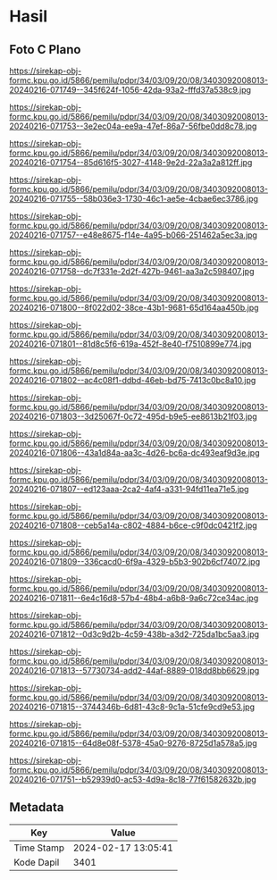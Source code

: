 # Hasil

## Foto C Plano

https://sirekap-obj-formc.kpu.go.id/5866/pemilu/pdpr/34/03/09/20/08/3403092008013-20240216-071749--345f624f-1056-42da-93a2-fffd37a538c9.jpg

https://sirekap-obj-formc.kpu.go.id/5866/pemilu/pdpr/34/03/09/20/08/3403092008013-20240216-071753--3e2ec04a-ee9a-47ef-86a7-56fbe0dd8c78.jpg

https://sirekap-obj-formc.kpu.go.id/5866/pemilu/pdpr/34/03/09/20/08/3403092008013-20240216-071754--85d616f5-3027-4148-9e2d-22a3a2a812ff.jpg

https://sirekap-obj-formc.kpu.go.id/5866/pemilu/pdpr/34/03/09/20/08/3403092008013-20240216-071755--58b036e3-1730-46c1-ae5e-4cbae6ec3786.jpg

https://sirekap-obj-formc.kpu.go.id/5866/pemilu/pdpr/34/03/09/20/08/3403092008013-20240216-071757--e48e8675-f14e-4a95-b066-251462a5ec3a.jpg

https://sirekap-obj-formc.kpu.go.id/5866/pemilu/pdpr/34/03/09/20/08/3403092008013-20240216-071758--dc7f331e-2d2f-427b-9461-aa3a2c598407.jpg

https://sirekap-obj-formc.kpu.go.id/5866/pemilu/pdpr/34/03/09/20/08/3403092008013-20240216-071800--8f022d02-38ce-43b1-9681-65d164aa450b.jpg

https://sirekap-obj-formc.kpu.go.id/5866/pemilu/pdpr/34/03/09/20/08/3403092008013-20240216-071801--81d8c5f6-619a-452f-8e40-f7510899e774.jpg

https://sirekap-obj-formc.kpu.go.id/5866/pemilu/pdpr/34/03/09/20/08/3403092008013-20240216-071802--ac4c08f1-ddbd-46eb-bd75-7413c0bc8a10.jpg

https://sirekap-obj-formc.kpu.go.id/5866/pemilu/pdpr/34/03/09/20/08/3403092008013-20240216-071803--3d25067f-0c72-495d-b9e5-ee8613b21f03.jpg

https://sirekap-obj-formc.kpu.go.id/5866/pemilu/pdpr/34/03/09/20/08/3403092008013-20240216-071806--43a1d84a-aa3c-4d26-bc6a-dc493eaf9d3e.jpg

https://sirekap-obj-formc.kpu.go.id/5866/pemilu/pdpr/34/03/09/20/08/3403092008013-20240216-071807--ed123aaa-2ca2-4af4-a331-94fd11ea71e5.jpg

https://sirekap-obj-formc.kpu.go.id/5866/pemilu/pdpr/34/03/09/20/08/3403092008013-20240216-071808--ceb5a14a-c802-4884-b6ce-c9f0dc0421f2.jpg

https://sirekap-obj-formc.kpu.go.id/5866/pemilu/pdpr/34/03/09/20/08/3403092008013-20240216-071809--336cacd0-6f9a-4329-b5b3-902b6cf74072.jpg

https://sirekap-obj-formc.kpu.go.id/5866/pemilu/pdpr/34/03/09/20/08/3403092008013-20240216-071811--6e4c16d8-57b4-48b4-a6b8-9a6c72ce34ac.jpg

https://sirekap-obj-formc.kpu.go.id/5866/pemilu/pdpr/34/03/09/20/08/3403092008013-20240216-071812--0d3c9d2b-4c59-438b-a3d2-725da1bc5aa3.jpg

https://sirekap-obj-formc.kpu.go.id/5866/pemilu/pdpr/34/03/09/20/08/3403092008013-20240216-071813--57730734-add2-44af-8889-018dd8bb6629.jpg

https://sirekap-obj-formc.kpu.go.id/5866/pemilu/pdpr/34/03/09/20/08/3403092008013-20240216-071815--3744346b-6d81-43c8-9c1a-51cfe9cd9e53.jpg

https://sirekap-obj-formc.kpu.go.id/5866/pemilu/pdpr/34/03/09/20/08/3403092008013-20240216-071815--64d8e08f-5378-45a0-9276-8725d1a578a5.jpg

https://sirekap-obj-formc.kpu.go.id/5866/pemilu/pdpr/34/03/09/20/08/3403092008013-20240216-071751--b52939d0-ac53-4d9a-8c18-77f61582632b.jpg


## Metadata

| Key        | Value               |
| ---------- | ------------------- |
| Time Stamp | 2024-02-17 13:05:41 |
| Kode Dapil | 3401                |



